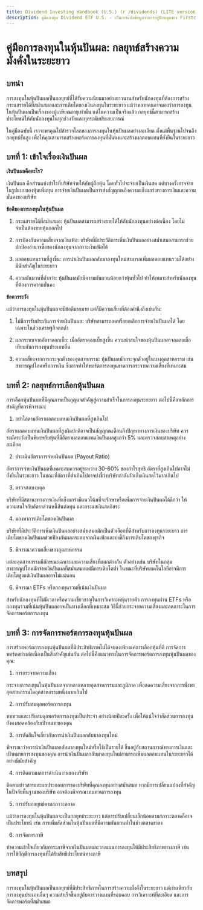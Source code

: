```yaml
---
title: Dividend Investing Handbook (U.S.) (r /dividends) (LITE version)
description: คู่มือลงทุน Dividend ETF U.S. - เป็นการแปลข้อมูลจากกระทู้ปักหมุดของ Firstclass30 (subreddit mod) r/dividends (LITE version)
---
```

# คู่มือการลงทุนในหุ้นปันผล: กลยุทธ์สร้างความมั่งคั่งในระยะยาว

## บทนำ

การลงทุนในหุ้นปันผลเป็นกลยุทธ์ที่ได้รับความนิยมมาอย่างยาวนานสำหรับนักลงทุนที่ต้องการสร้างกระแสรายได้ที่สม่ำเสมอและการเติบโตของเงินลงทุนในระยะยาว แม้ว่าหลายคนอาจมองว่าการลงทุนในหุ้นปันผลเป็นเรื่องของผู้เกษียณอายุเท่านั้น แต่ในความเป็นจริงแล้ว กลยุทธ์นี้สามารถสร้างประโยชน์ให้กับนักลงทุนในทุกช่วงวัยและทุกระดับประสบการณ์

ในคู่มือฉบับนี้ เราจะพาคุณไปสำรวจโลกของการลงทุนในหุ้นปันผลอย่างละเอียด ตั้งแต่พื้นฐานไปจนถึงกลยุทธ์ขั้นสูง เพื่อให้คุณสามารถสร้างพอร์ตการลงทุนที่มั่นคงและสร้างผลตอบแทนที่ยั่งยืนในระยะยาว

## บทที่ 1: เข้าใจเรื่องเงินปันผล

**เงินปันผลคืออะไร?**

เงินปันผล คือส่วนแบ่งกำไรที่บริษัทจ่ายให้กับผู้ถือหุ้น โดยทั่วไปจะจ่ายเป็นเงินสด แต่บางครั้งอาจจ่ายในรูปแบบของหุ้นเพิ่มทุน การจ่ายเงินปันผลเป็นการส่งสัญญาณถึงความแข็งแกร่งทางการเงินและความมั่นคงของบริษัท

**ข้อดีของการลงทุนในหุ้นปันผล**

1. กระแสรายได้ที่สม่ำเสมอ: หุ้นปันผลสามารถสร้างรายได้ให้กับนักลงทุนอย่างต่อเนื่อง โดยไม่จำเป็นต้องขายหุ้นออกไป

2. การป้องกันความเสี่ยงจากเงินเฟ้อ: บริษัทที่มีประวัติการเพิ่มเงินปันผลอย่างสม่ำเสมอสามารถช่วยปกป้องอำนาจซื้อของนักลงทุนจากภาวะเงินเฟ้อได้

3. ผลตอบแทนรวมที่สูงขึ้น: การนำเงินปันผลกลับมาลงทุนใหม่สามารถเพิ่มผลตอบแทนรวมได้อย่างมีนัยสำคัญในระยะยาว

4. ความผันผวนที่ต่ำกว่า: หุ้นปันผลมักมีความผันผวนน้อยกว่าหุ้นทั่วไป ทำให้เหมาะสำหรับนักลงทุนที่ต้องการความมั่นคง

**ข้อควรระวัง**

แม้ว่าการลงทุนในหุ้นปันผลจะมีข้อดีมากมาย แต่ก็มีความเสี่ยงที่ต้องคำนึงถึงเช่นกัน:

1. ไม่มีการรับประกันการจ่ายเงินปันผล: บริษัทสามารถลดหรือยกเลิกการจ่ายเงินปันผลได้ โดยเฉพาะในช่วงเศรษฐกิจตกต่ำ

2. ผลกระทบจากอัตราดอกเบี้ย: เมื่ออัตราดอกเบี้ยสูงขึ้น ความน่าสนใจของหุ้นปันผลอาจลดลงเมื่อเทียบกับการลงทุนประเภทอื่น

3. ความเสี่ยงจากการกระจุกตัวของอุตสาหกรรม: หุ้นปันผลมักกระจุกตัวอยู่ในบางอุตสาหกรรม เช่น สาธารณูปโภคหรือการเงิน ซึ่งอาจทำให้พอร์ตการลงทุนขาดการกระจายความเสี่ยงที่เหมาะสม

## บทที่ 2: กลยุทธ์การเลือกหุ้นปันผล

การเลือกหุ้นปันผลที่มีคุณภาพเป็นกุญแจสำคัญสู่ความสำเร็จในการลงทุนระยะยาว ต่อไปนี้คือหลักการสำคัญที่ควรพิจารณา:

1. อย่าไล่ตามอัตราผลตอบแทนเงินปันผลที่สูงเกินไป

อัตราผลตอบแทนเงินปันผลที่สูงผิดปกติอาจเป็นสัญญาณเตือนถึงปัญหาทางการเงินของบริษัท ควรระมัดระวังเป็นพิเศษกับหุ้นที่มีอัตราผลตอบแทนเงินปันผลสูงกว่า 5% และตรวจสอบสาเหตุอย่างละเอียด

2. ประเมินอัตราการจ่ายเงินปันผล (Payout Ratio)

อัตราการจ่ายเงินปันผลที่เหมาะสมควรอยู่ระหว่าง 30-60% ของกำไรสุทธิ อัตราที่สูงเกินไปอาจไม่ยั่งยืนในระยะยาว ในขณะที่อัตราที่ต่ำเกินไปอาจบ่งชี้ว่าบริษัทกำลังกักเก็บเงินสดไว้มากเกินไป

3. ตรวจสอบงบดุล

บริษัทที่มีสถานะทางการเงินที่แข็งแกร่งมีแนวโน้มที่จะรักษาหรือเพิ่มการจ่ายเงินปันผลได้ดีกว่า ให้ความสนใจกับอัตราส่วนหนี้สินต่อทุน และกระแสเงินสดอิสระ

4. มองหาการเติบโตของเงินปันผล

บริษัทที่มีประวัติการเพิ่มเงินปันผลอย่างสม่ำเสมอมักเป็นตัวเลือกที่ดีสำหรับการลงทุนระยะยาว การเติบโตของเงินปันผลช่วยป้องกันผลกระทบจากเงินเฟ้อและบ่งชี้ถึงการเติบโตของธุรกิจ

5. พิจารณาความเสี่ยงของอุตสาหกรรม

แต่ละอุตสาหกรรมมีลักษณะเฉพาะและความเสี่ยงที่แตกต่างกัน ตัวอย่างเช่น บริษัทในกลุ่มสาธารณูปโภคมักจ่ายเงินปันผลที่สม่ำเสมอแต่มีการเติบโตต่ำ ในขณะที่บริษัทเทคโนโลยีอาจมีการเติบโตสูงแต่เงินปันผลอาจไม่แน่นอน

6. พิจารณา ETFs หรือกองทุนรวมที่เน้นเงินปันผล

สำหรับนักลงทุนที่ไม่มีเวลาหรือความเชี่ยวชาญในการวิเคราะห์หุ้นรายตัว การลงทุนผ่าน ETFs หรือกองทุนรวมที่เน้นหุ้นปันผลอาจเป็นทางเลือกที่เหมาะสม วิธีนี้ช่วยกระจายความเสี่ยงและลดภาระในการจัดการพอร์ตการลงทุน

## บทที่ 3: การจัดการพอร์ตการลงทุนหุ้นปันผล

การสร้างพอร์ตการลงทุนหุ้นปันผลที่มีประสิทธิภาพไม่ได้จบลงเพียงแค่การเลือกหุ้นที่ดี การจัดการพอร์ตอย่างต่อเนื่องเป็นสิ่งสำคัญเช่นกัน ต่อไปนี้คือแนวทางในการจัดการพอร์ตการลงทุนหุ้นปันผลของคุณ:

1. การกระจายความเสี่ยง

กระจายการลงทุนในหุ้นปันผลจากหลากหลายอุตสาหกรรมและภูมิภาค เพื่อลดความเสี่ยงจากการพึ่งพาอุตสาหกรรมใดอุตสาหกรรมหนึ่งมากเกินไป

2. การปรับสมดุลพอร์ตการลงทุน

ทบทวนและปรับสมดุลพอร์ตการลงทุนเป็นประจำ อย่างน้อยปีละครั้ง เพื่อให้แน่ใจว่าสัดส่วนการลงทุนยังคงสอดคล้องกับเป้าหมายของคุณ

3. การตัดสินใจเกี่ยวกับการนำเงินปันผลกลับมาลงทุนใหม่

พิจารณาว่าควรนำเงินปันผลกลับมาลงทุนใหม่หรือใช้เป็นรายได้ ขึ้นอยู่กับสถานการณ์ทางการเงินและเป้าหมายการลงทุนของคุณ การนำเงินปันผลกลับมาลงทุนใหม่สามารถเพิ่มผลตอบแทนในระยะยาวได้อย่างมีนัยสำคัญ

4. การติดตามผลการดำเนินงานของบริษัท

ติดตามข่าวสารและผลประกอบการของบริษัทที่คุณลงทุนอย่างสม่ำเสมอ หากมีการเปลี่ยนแปลงที่สำคัญในปัจจัยพื้นฐานของบริษัท อาจต้องพิจารณาทบทวนการลงทุน

5. การปรับกลยุทธ์ตามสภาวะตลาด

แม้ว่าการลงทุนในหุ้นปันผลจะเป็นกลยุทธ์ระยะยาว แต่การปรับเปลี่ยนเล็กน้อยตามสภาวะตลาดก็อาจเป็นประโยชน์ เช่น การเพิ่มสัดส่วนในหุ้นปันผลที่มีความผันผวนต่ำในช่วงตลาดขาลง

6. การจัดการภาษี

ทำความเข้าใจเกี่ยวกับภาระภาษีจากเงินปันผลและวางแผนการลงทุนให้มีประสิทธิภาพทางภาษี เช่น การใช้บัญชีการลงทุนที่ได้รับสิทธิประโยชน์ทางภาษี

## บทสรุป

การลงทุนในหุ้นปันผลเป็นกลยุทธ์ที่มีประสิทธิภาพในการสร้างความมั่งคั่งในระยะยาว แต่เช่นเดียวกับการลงทุนประเภทอื่นๆ ความสำเร็จขึ้นอยู่กับการวางแผนที่รอบคอบ การวิเคราะห์ที่ละเอียด และการจัดการพอร์ตที่สม่ำเสมอ